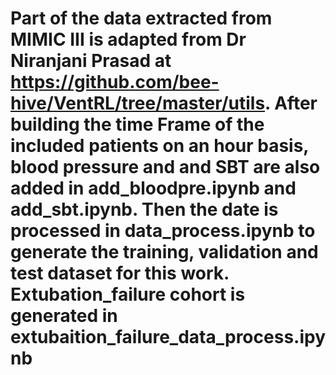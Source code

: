 # Part of the data extracted from MIMIC III is adapted from Dr Niranjani Prasad at https://github.com/bee-hive/VentRL/tree/master/utils. After building the time Frame of the included patients on an hour basis, blood pressure and and SBT are also added in add_bloodpre.ipynb and add_sbt.ipynb. Then the date is processed in data_process.ipynb to generate the training, validation and test dataset for this work. Extubation_failure cohort is generated in extubaition_failure_data_process.ipynb
